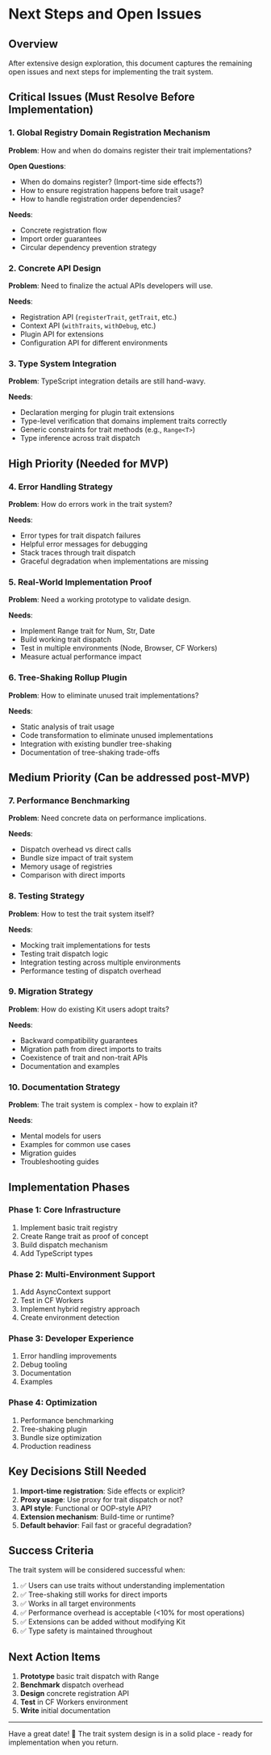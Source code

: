# Next Steps and Open Issues

## Overview

After extensive design exploration, this document captures the remaining open issues and next steps for implementing the trait system.

## Critical Issues (Must Resolve Before Implementation)

### 1. Global Registry Domain Registration Mechanism

**Problem**: How and when do domains register their trait implementations?

**Open Questions**:

- When do domains register? (Import-time side effects?)
- How to ensure registration happens before trait usage?
- How to handle registration order dependencies?

**Needs**:

- Concrete registration flow
- Import order guarantees
- Circular dependency prevention strategy

### 2. Concrete API Design

**Problem**: Need to finalize the actual APIs developers will use.

**Needs**:

- Registration API (`registerTrait`, `getTrait`, etc.)
- Context API (`withTraits`, `withDebug`, etc.)
- Plugin API for extensions
- Configuration API for different environments

### 3. Type System Integration

**Problem**: TypeScript integration details are still hand-wavy.

**Needs**:

- Declaration merging for plugin trait extensions
- Type-level verification that domains implement traits correctly
- Generic constraints for trait methods (e.g., `Range<T>`)
- Type inference across trait dispatch

## High Priority (Needed for MVP)

### 4. Error Handling Strategy

**Problem**: How do errors work in the trait system?

**Needs**:

- Error types for trait dispatch failures
- Helpful error messages for debugging
- Stack traces through trait dispatch
- Graceful degradation when implementations are missing

### 5. Real-World Implementation Proof

**Problem**: Need a working prototype to validate design.

**Needs**:

- Implement Range trait for Num, Str, Date
- Build working trait dispatch
- Test in multiple environments (Node, Browser, CF Workers)
- Measure actual performance impact

### 6. Tree-Shaking Rollup Plugin

**Problem**: How to eliminate unused trait implementations?

**Needs**:

- Static analysis of trait usage
- Code transformation to eliminate unused implementations
- Integration with existing bundler tree-shaking
- Documentation of tree-shaking trade-offs

## Medium Priority (Can be addressed post-MVP)

### 7. Performance Benchmarking

**Problem**: Need concrete data on performance implications.

**Needs**:

- Dispatch overhead vs direct calls
- Bundle size impact of trait system
- Memory usage of registries
- Comparison with direct imports

### 8. Testing Strategy

**Problem**: How to test the trait system itself?

**Needs**:

- Mocking trait implementations for tests
- Testing trait dispatch logic
- Integration testing across multiple environments
- Performance testing of dispatch overhead

### 9. Migration Strategy

**Problem**: How do existing Kit users adopt traits?

**Needs**:

- Backward compatibility guarantees
- Migration path from direct imports to traits
- Coexistence of trait and non-trait APIs
- Documentation and examples

### 10. Documentation Strategy

**Problem**: The trait system is complex - how to explain it?

**Needs**:

- Mental models for users
- Examples for common use cases
- Migration guides
- Troubleshooting guides

## Implementation Phases

### Phase 1: Core Infrastructure

1. Implement basic trait registry
2. Create Range trait as proof of concept
3. Build dispatch mechanism
4. Add TypeScript types

### Phase 2: Multi-Environment Support

1. Add AsyncContext support
2. Test in CF Workers
3. Implement hybrid registry approach
4. Create environment detection

### Phase 3: Developer Experience

1. Error handling improvements
2. Debug tooling
3. Documentation
4. Examples

### Phase 4: Optimization

1. Performance benchmarking
2. Tree-shaking plugin
3. Bundle size optimization
4. Production readiness

## Key Decisions Still Needed

1. **Import-time registration**: Side effects or explicit?
2. **Proxy usage**: Use proxy for trait dispatch or not?
3. **API style**: Functional or OOP-style API?
4. **Extension mechanism**: Build-time or runtime?
5. **Default behavior**: Fail fast or graceful degradation?

## Success Criteria

The trait system will be considered successful when:

1. ✅ Users can use traits without understanding implementation
2. ✅ Tree-shaking still works for direct imports
3. ✅ Works in all target environments
4. ✅ Performance overhead is acceptable (<10% for most operations)
5. ✅ Extensions can be added without modifying Kit
6. ✅ Type safety is maintained throughout

## Next Action Items

1. **Prototype** basic trait dispatch with Range
2. **Benchmark** dispatch overhead
3. **Design** concrete registration API
4. **Test** in CF Workers environment
5. **Write** initial documentation

---

Have a great date! 🎉 The trait system design is in a solid place - ready for implementation when you return.
